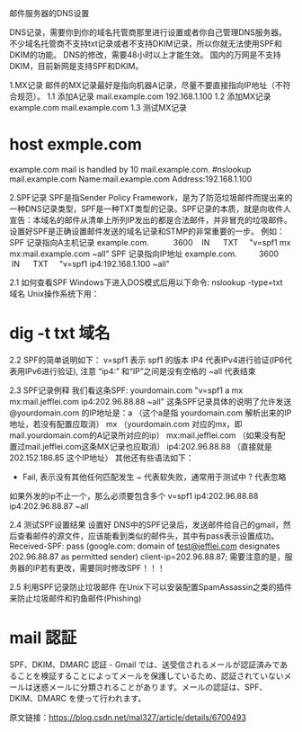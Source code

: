 邮件服务器的DNS设置

DNS记录，需要你到你的域名托管商那里进行设置或者你自己管理DNS服务器。不少域名托管商不支持txt记录或者不支持DKIM记录，所以你就无法使用SPF和DKIM的功能。
DNS的修改，需要48小时以上才能生效。
国内的万网是不支持DKIM，目前新网是支持SPF和DKIM。

1.MX记录
邮件的MX记录最好是指向机器A记录，尽量不要直接指向IP地址（不符合规范）。
1.1 添加A记录
mail.example.com 192.168.1.100
1.2 添加MX记录
example.com mail.example.com
1.3 测试MX记录
# host exmple.com
example.com mail is handled by 10 mail.example.com.
#nslookup mail.example.com
Name:mail.example.com
Address:192.168.1.100

2.SPF记录
SPF是指Sender Policy Framework，是为了防范垃圾邮件而提出来的一种DNS记录类型，SPF是一种TXT类型的记录。SPF记录的本质，就是向收件人宣告：本域名的邮件从清单上所列IP发出的都是合法邮件，并非冒充的垃圾邮件。设置好SPF是正确设置邮件发送的域名记录和STMP的非常重要的一步。
例如：
SPF 记录指向A主机记录
example.com.           3600    IN      TXT     "v=spf1 mx mx:mail.example.com ~all"
SPF 记录指向IP地址
example.com.          3600    IN      TXT     "v=spf1 ip4:192.168.1.100 ~all"

2.1 如何查看SPF
Windows下进入DOS模式后用以下命令:
nslookup -type=txt 域名
Unix操作系统下用：
# dig -t txt 域名

2.2 SPF的简单说明如下：
v=spf1 表示 spf1 的版本
IP4 代表IPv4进行验证(IP6代表用IPv6进行验证), 注意 “ip4:” 和“IP”之间是没有空格的
~all 代表结束

2.3 SPF记录例释
我们看这条SPF:
yourdomain.com "v=spf1 a mx mx:mail.jefflei.com ip4:202.96.88.88 ~all"
这条SPF记录具体的说明了允许发送 @yourdomain.com 的IP地址是：a （这个a是指 yourdomain.com 解析出来的IP地址，若没有配置应取消）
mx （yourdomain.com 对应的mx，即 mail.yourdomain.com的A记录所对应的ip）
mx:mail.jefflei.com （如果没有配置过mail.jefflei.com这条MX记录也应取消）
ip4:202.96.88.88 （直接就是 202.152.186.85 这个IP地址）
其他还有些语法如下：
- Fail, 表示没有其他任何匹配发生
~ 代表软失败，通常用于测试中
? 代表忽略

如果外发的ip不止一个，那么必须要包含多个
v=spf1 ip4:202.96.88.88 ip4:202.96.88.87 ~all

2.4 测试SPF设置结果
设置好 DNS中的SPF记录后，发送邮件给自己的gmail，然后查看邮件的源文件，应该能看到类似的邮件头，其中有pass表示设置成功。
Received-SPF: pass (google.com: domain of test@jefflei.com designates
    202.96.88.87 as permitted sender) client-ip=202.96.88.87;
需要注意的是，服务器的IP若有更改，需要同时修改SPF！！！

2.5 利用SPF记录防止垃圾邮件
在Unix下可以安装配置SpamAssassin之类的插件来防止垃圾邮件和钓鱼邮件(Phishing)

# mail 認証
SPF、DKIM、DMARC 認証 - Gmail では、送受信されるメールが認証済みであることを検証することによってメールを保護しているため、認証されていないメールは迷惑メールに分類されることがあります。メールの認証は、SPF、DKIM、DMARC を使って行われます。

原文链接：https://blog.csdn.net/mal327/article/details/6700493